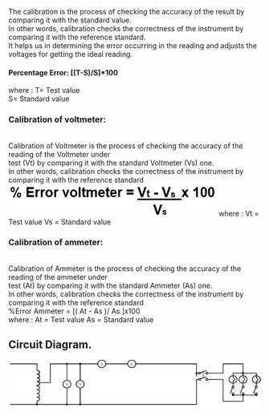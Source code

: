 The calibration is the process of checking the accuracy of the result by comparing it with the standard value.<br> In other words, calibration checks the correctness of the instrument by comparing it with the reference standard.<br> It helps us in determining the error occurring in the reading and adjusts the voltages for getting the ideal reading.<br><h4>Percentage Error:  [(T-S)/S]*100 </h4>
  where : T= Test value<br>
              S= Standard value
 <h3>Calibration of voltmeter:</h3><br>Calibration of Voltmeter is the process of checking the accuracy of the reading of the Voltmeter under <br>test (Vt) by comparing it with the standard 
Voltmeter (Vs) one.<br> In other words, calibration checks the correctness of the instrument by comparing it with the reference standard

<img src= "images/ex19_1.png" >
where :    Vt = Test value       Vs = Standard value
<h3>Calibration of ammeter:</h3><br>
Calibration of Ammeter is the process of checking the accuracy of the reading of the ammeter under <br>test (At) by comparing it with the standard 
Ammeter (As) one. <br>In other words, calibration checks the correctness of the instrument by comparing it with the reference standard<br>
%Error Ammeter =  [(  At - As )/ As ]x100<br>
where :    At = Test value       As = Standard value<br>
 <h2>Circuit Diagram.</h2>

<img src="images/ex19_2.png">





 
  
